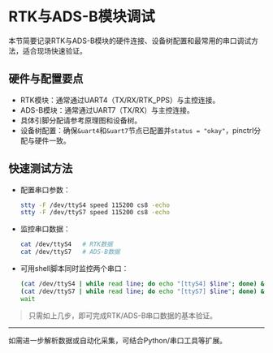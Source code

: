 # RTK与ADS-B模块调试

本节简要记录RTK与ADS-B模块的硬件连接、设备树配置和最常用的串口调试方法，适合现场快速验证。

## 硬件与配置要点
- RTK模块：通常通过UART4（TX/RX/RTK_PPS）与主控连接。
- ADS-B模块：通常通过UART7（TX/RX）与主控连接。
- 具体引脚分配请参考原理图和设备树。
- 设备树配置：确保`&uart4`和`&uart7`节点已配置并`status = "okay"`，pinctrl分配与硬件一致。

## 快速测试方法
- 配置串口参数：
  ```sh
  stty -F /dev/ttyS4 speed 115200 cs8 -echo
  stty -F /dev/ttyS7 speed 115200 cs8 -echo
  ```
- 监控串口数据：
  ```sh
  cat /dev/ttyS4   # RTK数据
  cat /dev/ttyS7   # ADS-B数据
  ```
- 可用shell脚本同时监控两个串口：
  ```sh
  (cat /dev/ttyS4 | while read line; do echo "[ttyS4] $line"; done) &
  (cat /dev/ttyS7 | while read line; do echo "[ttyS7] $line"; done) &
  wait
  ```

> 只需如上几步，即可完成RTK/ADS-B串口数据的基本验证。

---

如需进一步解析数据或自动化采集，可结合Python/串口工具等扩展。
